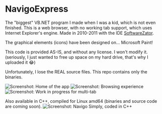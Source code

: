 # NavigoExpress
The "biggest" VB.NET program I made when I was a kid, which is not even finished. This is a web browser, with no working tab support, which uses Internet Explorer's engine.
Made in 2010-2011 with the IDE [SoftwareZator](https://github.com/veler/SoftwareZator-2012 "SoftwareZator's 2012 source code").

The graphical elements (icons) have been designed on... Microsoft Paint!

This code is provided AS-IS, and without any license. I won't modify it.
(seriously, I just wanted to free up space on my hard drive, that's why I uploaded it 😂)

Unfortunately, I lose the REAL source files. This repo contains only the binaries.

![Screenshot: Home of the app](../master/screenshot_newtab_express.png "Home of the app")
![Screenshot: Browsing experience](../master/screenshot_webbrowsing_express.png "Browsing experience")
![Screenshot: Work in progress for multi-tab](../master/screenshot_tab2_express.png "Work in progress for multi-tab")

Also available in C++, compiled for Linux amd64 (binaries and source code are coming soon).
![Screenshot: Navigo Simply, coded in C++](../master/screenshot_nsimply.png "Navigo Simply, coded in C++")
